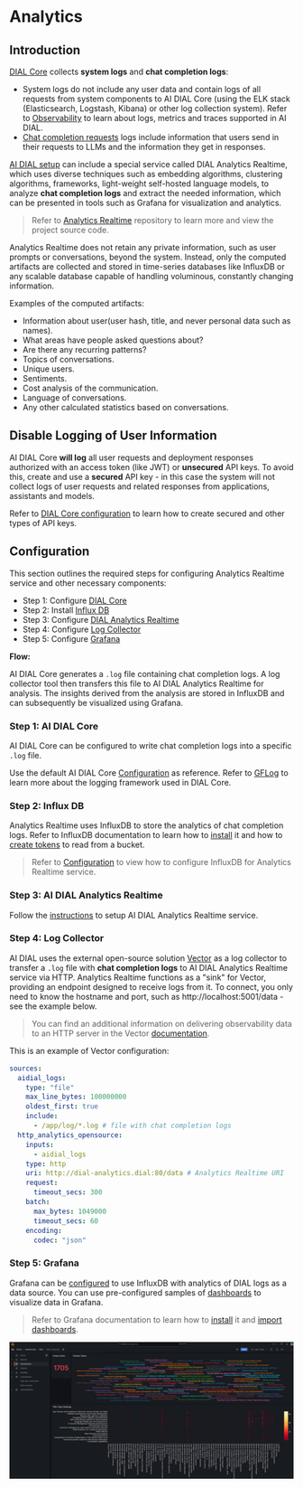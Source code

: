# Analytics

## Introduction

[DIAL Core](https://github.com/epam/ai-dial-core) collects **system logs** and **chat completion logs**:

* System logs do not include any user data and contain logs of all requests from system components to AI DIAL Core (using the ELK stack (Elasticsearch, Logstash, Kibana) or other log collection system). Refer to [Observability](../Observability) to learn about logs, metrics and traces supported in AI DIAL.
* [Chat completion requests](https://epam-rail.com/dial_api#/paths/~1openai~1deployments~1%7BDeployment%20Name%7D~1chat~1completions/post) logs include information that users send in their requests to LLMs and the information they get in responses.

[AI DIAL setup](../architecture#full-platform-landscape) can include a special service called DIAL Analytics Realtime, which uses diverse techniques such as embedding algorithms, clustering algorithms, frameworks, light-weight self-hosted language models, to analyze **chat completion logs** and extract the needed information, which can be presented in tools such as Grafana for visualization and analytics.

> Refer to [Analytics Realtime](https://github.com/epam/ai-dial-analytics-realtime) repository to learn more and view the project source code.

Analytics Realtime does not retain any private information, such as user prompts or conversations, beyond the system. Instead, only the computed artifacts are collected and stored in time-series databases like InfluxDB or any scalable database capable of handling voluminous, constantly changing information.

Examples of the computed artifacts:

* Information about user(user hash, title, and never personal data such as names).
* What areas have people asked questions about?
* Are there any recurring patterns?
* Topics of conversations.
* Unique users.
* Sentiments.
* Cost analysis of the communication.
* Language of conversations.
* Any other calculated statistics based on conversations.

## Disable Logging of User Information

AI DIAL Core **will log** all user requests and deployment responses authorized with an access token (like JWT) or **unsecured** API keys. To avoid this, create and use a **secured** API key - in this case the system will not collect logs of user requests and related responses from applications, assistants and models.

Refer to [DIAL Core configuration](https://github.com/epam/ai-dial-core?tab=readme-ov-file#dynamic-settings) to learn how to create secured and other types of API keys.

## Configuration

This section outlines the required steps for configuring Analytics Realtime service and other necessary components:

- Step 1: Configure [DIAL Core](https://github.com/epam/ai-dial-core)
- Step 2: Install [Influx DB](https://github.com/influxdata/influxdb)
- Step 3: Configure [DIAL Analytics Realtime](https://github.com/epam/ai-dial-analytics-realtime)
- Step 4: Configure [Log Collector](https://github.com/vectordotdev/vector)
- Step 5: Configure [Grafana](https://github.com/grafana/grafana)

**Flow:**

AI DIAL Core generates a `.log` file containing chat completion logs. A log collector tool then transfers this file to AI DIAL Analytics Realtime for analysis. The insights derived from the analysis are stored in InfluxDB and can subsequently be visualized using Grafana.

### Step 1: AI DIAL Core

AI DIAL Core can be configured to write chat completion logs into a specific `.log` file. 

Use the default AI DIAL Core [Configuration](https://github.com/epam/ai-dial-core/blob/development/src/main/resources/gflog.xml) as reference. Refer to [GFLog](https://github.com/epam/gflog/blob/main/README.md) to learn more about the logging framework used in DIAL Core.

### Step 2: Influx DB

Analytics Realtime uses InfluxDB to store the analytics of chat completion logs. Refer to InfluxDB documentation to learn how to [install](https://docs.influxdata.com/influxdb/v2/install/) it and how to [create tokens](https://docs.influxdata.com/influxdb/v2/admin/tokens/create-token/) to read from a bucket.

> Refer to [Configuration](https://github.com/epam/ai-dial-analytics-realtime?tab=readme-ov-file#configuration) to view how to configure InfluxDB for Analytics Realtime service.

### Step 3: AI DIAL Analytics Realtime

Follow the [instructions](https://github.com/epam/ai-dial-analytics-realtime/blob/development/README.md) to setup AI DIAL Analytics Realtime service.

### Step 4: Log Collector

AI DIAL uses the external open-source solution [Vector](https://github.com/vectordotdev/vector) as a log collector to transfer a `.log` file with **chat completion logs** to AI DIAL Analytics Realtime service via HTTP. Analytics Realtime functions as a "sink" for Vector, providing an endpoint designed to receive logs from it. To connect, you only need to know the hostname and port, such as http://localhost:5001/data - see the example below.

> You can find an additional information on delivering observability data to an HTTP server in the Vector [documentation](https://vector.dev/docs/reference/configuration/sinks/http).

This is an example of Vector configuration: 

```yaml
sources:
  aidial_logs:
    type: "file"
    max_line_bytes: 100000000
    oldest_first: true
    include:
      - /app/log/*.log # file with chat completion logs
  http_analytics_opensource:
    inputs:
      - aidial_logs
    type: http
    uri: http://dial-analytics.dial:80/data # Analytics Realtime URI
    request:
      timeout_secs: 300
    batch:
      max_bytes: 1049000
      timeout_secs: 60
    encoding:
      codec: "json"
```

### Step 5: Grafana

Grafana can be [configured](https://grafana.com/docs/grafana/latest/datasources/influxdb/#influxdb-data-source) to use InfluxDB with analytics of DIAL logs as a data source. You can use pre-configured samples of [dashboards](https://github.com/epam/ai-dial-analytics-realtime/blob/development/dashboards/README.md) to visualize data in Grafana.

> Refer to Grafana documentation to learn how to [install](https://grafana.com/docs/grafana/latest/setup-grafana/installation/) it and [import dashboards](https://grafana.com/docs/grafana/latest/dashboards/build-dashboards/import-dashboards/). 

![](img/grafana.png)